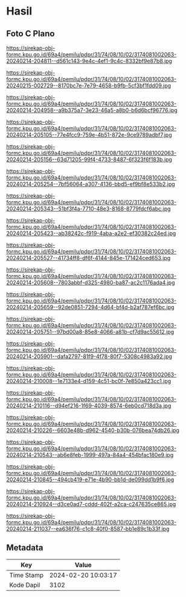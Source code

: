 # Hasil

## Foto C Plano

https://sirekap-obj-formc.kpu.go.id/69a4/pemilu/pdpr/31/74/08/10/02/3174081002063-20240214-204811--d561c143-9e4c-4ef1-9c4c-8332bf9e87b8.jpg

https://sirekap-obj-formc.kpu.go.id/69a4/pemilu/pdpr/31/74/08/10/02/3174081002063-20240215-002729--8170bc7e-7e79-4658-b9fb-5cf3bf1fdd09.jpg

https://sirekap-obj-formc.kpu.go.id/69a4/pemilu/pdpr/31/74/08/10/02/3174081002063-20240214-204958--a9b375a7-3e23-46a5-a8b0-b6d6bcf96776.jpg

https://sirekap-obj-formc.kpu.go.id/69a4/pemilu/pdpr/31/74/08/10/02/3174081002063-20240214-205105--77e4fcc9-759e-4b51-872e-9ce9789adbf7.jpg

https://sirekap-obj-formc.kpu.go.id/69a4/pemilu/pdpr/31/74/08/10/02/3174081002063-20240214-205156--63d71205-99f4-4733-8487-6f323f6f183b.jpg

https://sirekap-obj-formc.kpu.go.id/69a4/pemilu/pdpr/31/74/08/10/02/3174081002063-20240214-205254--7bf56064-a307-4136-bbd5-ef9bf8e533b2.jpg

https://sirekap-obj-formc.kpu.go.id/69a4/pemilu/pdpr/31/74/08/10/02/3174081002063-20240214-205343--51bf3f4a-7710-48e3-8168-8779fdcf6abc.jpg

https://sirekap-obj-formc.kpu.go.id/69a4/pemilu/pdpr/31/74/08/10/02/3174081002063-20240214-205423--ab38242c-f919-4aba-a2e2-ef30382c24ed.jpg

https://sirekap-obj-formc.kpu.go.id/69a4/pemilu/pdpr/31/74/08/10/02/3174081002063-20240214-205527--41734ff8-df6f-4144-845e-171424ced653.jpg

https://sirekap-obj-formc.kpu.go.id/69a4/pemilu/pdpr/31/74/08/10/02/3174081002063-20240214-205608--7803abbf-d325-4980-ba87-ac2c1176ada4.jpg

https://sirekap-obj-formc.kpu.go.id/69a4/pemilu/pdpr/31/74/08/10/02/3174081002063-20240214-205659--92de0851-7294-4d64-bf4d-b2af787ef6bc.jpg

https://sirekap-obj-formc.kpu.go.id/69a4/pemilu/pdpr/31/74/08/10/02/3174081002063-20240214-205751--97bd00a8-85e8-4066-a81b-cf7d9ac55612.jpg

https://sirekap-obj-formc.kpu.go.id/69a4/pemilu/pdpr/31/74/08/10/02/3174081002063-20240214-205901--dafa2797-81f9-4f78-80f7-5308c4983a92.jpg

https://sirekap-obj-formc.kpu.go.id/69a4/pemilu/pdpr/31/74/08/10/02/3174081002063-20240214-210008--1e7133e4-d159-4c51-bc0f-7e850a423cc1.jpg

https://sirekap-obj-formc.kpu.go.id/69a4/pemilu/pdpr/31/74/08/10/02/3174081002063-20240214-210116--d94ef216-1f69-4039-8574-6eb0cd718d3a.jpg

https://sirekap-obj-formc.kpu.go.id/69a4/pemilu/pdpr/31/74/08/10/02/3174081002063-20240214-210226--6603e48b-d962-4540-b30b-076bea74db26.jpg

https://sirekap-obj-formc.kpu.go.id/69a4/pemilu/pdpr/31/74/08/10/02/3174081002063-20240214-210543--ab6e8feb-1999-497a-84a4-454bfac180e9.jpg

https://sirekap-obj-formc.kpu.go.id/69a4/pemilu/pdpr/31/74/08/10/02/3174081002063-20240214-210845--494cb419-e71e-4b90-bb1d-de099dd1b9f6.jpg

https://sirekap-obj-formc.kpu.go.id/69a4/pemilu/pdpr/31/74/08/10/02/3174081002063-20240214-210924--d3ce0ad7-cddd-402f-a2ca-c247635ce865.jpg

https://sirekap-obj-formc.kpu.go.id/69a4/pemilu/pdpr/31/74/08/10/02/3174081002063-20240214-211037--ea636f76-c1c8-40f0-8587-bb1e89c1b33f.jpg


## Metadata

| Key        | Value               |
| ---------- | ------------------- |
| Time Stamp | 2024-02-20 10:03:17 |
| Kode Dapil | 3102                |



